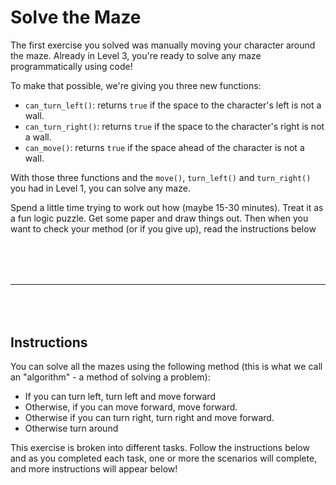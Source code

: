 # Solve the Maze

The first exercise you solved was manually moving your character around the maze. Already in Level 3, you're ready to solve any maze programmatically using code!

To make that possible, we're giving you three new functions:

- `can_turn_left()`: returns `true` if the space to the character's left is not a wall.
- `can_turn_right()`: returns `true` if the space to the character's right is not a wall.
- `can_move()`: returns `true` if the space ahead of the character is not a wall.

With those three functions and the `move()`, `turn_left()` and `turn_right()` you had in Level 1, you can solve any maze.

Spend a little time trying to work out how (maybe 15-30 minutes). Treat it as a fun logic puzzle. Get some paper and draw things out. Then when you want to check your method (or if you give up), read the instructions below

<hr class="border-borderColor5" style="margin:80px 0"/>

## Instructions

You can solve all the mazes using the following method (this is what we call an "algorithm" - a method of solving a problem):

- If you can turn left, turn left and move forward
- Otherwise, if you can move forward, move forward.
- Otherwise if you can turn right, turn right and move forward.
- Otherwise turn around

This exercise is broken into different tasks. Follow the instructions below and as you completed each task, one or more the scenarios will complete, and more instructions will appear below!
